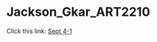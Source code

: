 # Jackson_Gkar_ART2210
Click this link: [Sept 4-1](https://gmanski504.github.io/Jackson_Gkar_ART2210/2-Jackson_Gkar_ART2210_Sep4_Fall2019/JackSept4-2019-1/JackSept42019-1.html)
